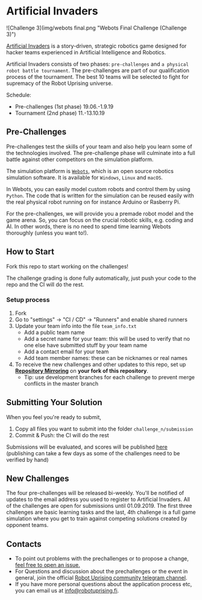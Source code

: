# Artificial Invaders

![Challenge 3](img/webots final.png "Webots Final Challenge (Challenge 3)")


[Artificial Invaders](https://robotuprising.fi/hackathon/artificial-invaders/) is a story-driven, strategic robotics game designed for hacker teams experienced in Artificial Intelligence and Robotics.

Artificial Invaders consists of two phases: ``pre-challenges`` and ``a physical robot battle tournament``. The pre-challenges are part of our qualification process of the tournament. The best 10 teams will be selected to fight for supremacy of the Robot Uprising universe. 

Schedule:

- Pre-challenges (1st phase) 19.06.-1.9.19
- Tournament (2nd phase) 11.-13.10.19

## Pre-Challenges

Pre-challenges test the skills of your team and also help you learn some of the technologies involved. The pre-challenge phase will culminate into a full battle against other competitors on the simulation platform.

The simulation platform is [``Webots``](https://cyberbotics.com/), which is an open source robotics simulation software. It is available for ``Windows``, ``Linux`` and ``macOS``.

In Webots, you can easily model custom robots and control them by using ``Python``. The code that is written for the simulation can be reused easily with the real physical robot running on for instance Arduino or Rasberry Pi.

For the pre-challenges, we will provide you a premade robot model and the game arena. So, you can focus on the crucial robotic skills, e.g. coding and AI. In other words, there is no need to spend time learning Webots thoroughly (unless you want to!).

## How to Start

Fork this repo to start working on the challenges! 

The challenge grading is done fully automatically, just push your code to the repo and the CI will do the rest.

### Setup process

1. Fork
2. Go to "settings" -> "CI / CD" -> "Runners" and enable shared runners
3. Update your team info into the file `team_info.txt`
    - Add a public team name
    - Add a secret name for your team: this will be used to verify that no one else have submitted stuff by your team name
    - Add a contact email for your team
    - Add team member names: these can be nicknames or real names
4. To receive the new challenges and other updates to this repo, set up [**Repository Mirroring**](https://about.gitlab.com/2016/12/01/how-to-keep-your-fork-up-to-date-with-its-origin/)
on **your fork of this repository**.
    - Tip: use development branches for each challenge to prevent merge conflicts in the master branch

## Submitting Your Solution

When you feel you're ready to submit,
  1. Copy all files you want to submit into the folder `challenge_n/submission`
  2. Commit & Push: the CI will do the rest

Submissions will be evaluated, and scores will be published [here](http://lab.robotuprising.fi:8080/scoreboard)
    (publishing can take a few days as some of the challenges need to be verified by hand)

## New Challenges

The four pre-challenges will be released bi-weekly.
You'll be notified of updates to the email address you used to register to Artificial Invaders.
All of the challenges are open for submissions until 01.09.2019.
The first three challenges are basic learning tasks and the last, 4th challenge is a full game simulation where you get to train against competing solutions created by opponent teams.

## Contacts

- To point out problems with the prechallenges or to propose a change, [feel free to open an issue.](https://gitlab.com/artificial-invaders-2019/artificialinvaders2019/issues)
- For Questions and discussion about the prechallenges or the event in general, join the official [Robot Uprising community telegram channel](https://t.me/joinchat/ClZIsRcqLWiksObFremapw).
- If you have more personal questions about the application process etc, you can email us at info@robotuprising.fi.
